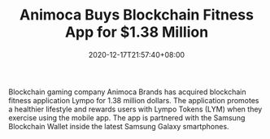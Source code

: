 ﻿---
title: "Animoca Buys Blockchain Fitness App for $1.38 Million"
date: 2020-12-17T21:57:40+08:00
lastmod: 2020-12-17T16:45:40+08:00
draft: false
authors: ["Armed"]
description: "Blockchain gaming company Animoca Brands has acquired blockchain fitness application Lympo for 1.38 million dollars. The application promotes a healthier lifestyle and rewards users with Lympo Tokens (LYM) when they exercise using the mobile app. The app is partnered with the Samsung Blockchain Wallet inside the latest Samsung Galaxy smartphones."
featuredImage: "animoca-buys-blockchain-fitness-app-for-1-38-million.png"
tags: ["NFTs","Play to Earn"]
categories: ["news"]
news: ["NFTs"]
weight: 
lightgallery: true
pinned: false
recommend: false
recommend1: false
---

Blockchain gaming company Animoca Brands has acquired blockchain fitness application Lympo for 1.38 million dollars. The application promotes a healthier lifestyle and rewards users with Lympo Tokens (LYM) when they exercise using the mobile app. The app is partnered with the Samsung Blockchain Wallet inside the latest Samsung Galaxy smartphones.

<!--more-->

